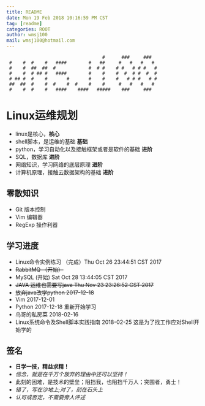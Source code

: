 ```yaml
---
title: README
date: Mon 19 Feb 2018 10:16:59 PM CST
tag: [readme]
categories: ROOT
author: wmsj100
mail: wmsj100@hotmail.com
---
```


````
                                   #      ###     ###
 #    #  #    #   ####        #   ##     #   #   #   #
 #    #  ##  ##  #            #  # #    # #   # # #   #
 #    #  # ## #   ####        #    #    #  #  # #  #  #
 # ## #  #    #       #       #    #    #   # # #   # #
 ##  ##  #    #  #    #  #    #    #     #   #   #   #
 #    #  #    #   ####    ####   #####    ###     ###
````

# Linux运维规划
- linux是核心，**核心**
- shell脚本，是运维的基础 **基础**
- python，学习自动化以及接触框架或者是软件的基础  **进阶**
- SQL，数据库  **进阶**
- 网络知识，学习网络的底层原理  **进阶**
- 计算机原理，接触云数据架构的基础  **进阶**

## 零散知识
- Git 版本控制
- Vim 编辑器
- RegExp 操作利器

## 学习进度

- Linux命令实例练习 （完成）Thu Oct 26 23:44:51 CST 2017
- ~~RabbitMQ （开始）~~
- MySQL (开始) Sat Oct 28 13:44:05 CST 2017 
- ~~JAVA 运维也需要写java  Thu Nov 23 23:26:52 CST 2017~~
- ~~放弃java改学python 2017-12-18~~
- Vim 2017-12-01
- Python 2017-12-18 重新开始学习
- 鸟哥的私房菜 2018-02-16 
- Linux系统命令及Shell脚本实践指南 2018-02-25 这是为了找工作应对Shell开始学的

## 签名
- **日学一技，精益求精！**
- *信念，就是在千万个放弃的理由中还可以坚持！*
- 此刻的困难，是技术的壁垒；阻挡我，也阻挡千万人；突围者，勇士！
- *错了，写在沙地上;对了，刻在石头上*
- *认可或否定，不需要旁人评述*

